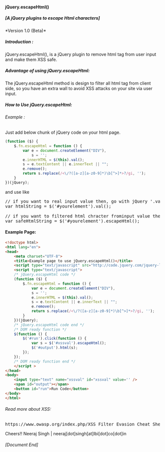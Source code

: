 <h4>jQuery.escapeHtml()</h4>
<h5> [A jQuery plugins to escape Html characters] </h5>
*Version 1.0 (Beta)*

<h5>Introduction :</h5>

jQuery.escapeHtml(), is a jQuery plugin to remove html tag from user input and make them XSS safe.
<br />
<h5>Advantage of using jQuery.escapeHtml:</h5>

The jQuery.escapeHtml method is design to filter all html tag from client side, so you have an extra wall to avoid XSS attacks on your site via user input.

<h5>How to Use jQuery.escapeHtml:</h5>

<h6>Example :</h6>

Just add below chunk of jQuery code on your html page.
```javascript
(function ($) {
    $.fn.escapeHtml = function () {
        var e = document.createElement("DIV"),
            s = '';
        e.innerHTML = $(this).val();
        s = e.textContent || e.innerText || "";
        e.remove();
        return s.replace(/<\/?([a-z][a-z0-9]*)\b[^>]*>?/gi, '');
    }
})(jQuery);
```

and use like

<pre>
// if you want to real input value then, go with jQuery '.val()' option
var htmlString = $('#yourelement').val();

// if you want to filtered html chracter frominput value then, go with jQuery '.escapeHtml()' option
var safeHtmlString = $('#yourelement').escapeHtml();
</pre>

<h4>Example Page:</h4>

```html
<!doctype html>
<html lang="en">
<head>
	<meta charset="UTF-8">
	<title>Example page to use jQuery.escapeHtml()</title>	
	<script type="text/javascript" src="http://code.jquery.com/jquery-latest.min.js"></script>
	<script type="text/javascript">
	/* jQuery.escapeHtml code */
	(function ($) {
		$.fn.escapeHtml = function () {
			var e = document.createElement("DIV"),
			s = '';
			e.innerHTML = $(this).val();
			s = e.textContent || e.innerText || "";
			e.remove();
			return s.replace(/<\/?([a-z][a-z0-9]*)\b[^>]*>?/gi, '');
		}
	})(jQuery);
	/* jQuery.escapeHtml code end */
	/* DOM ready function */
	$(function () {
		$('#run').click(function () {
			var s = $('#xssval').escapeHtml();
			$('#output').html(s);
		});
	});
	/* DOM ready function end */
	</script >
</head>
<body>
	<input type="text" name="xssval" id="xssval" value='' />
	<span id="output"></span>
	<button id="run">Run Code</button>
</body>
</html>
```

<h6>Read more about XSS:</h6>
<pre>
https://www.owasp.org/index.php/XSS_Filter_Evasion_Cheat_Sheet
</pre>

Cheers!!
Neeraj Singh | neeraj[dot]singh[at]lbi[dot]co[dot]in
<h6>[Document End]</h6>
